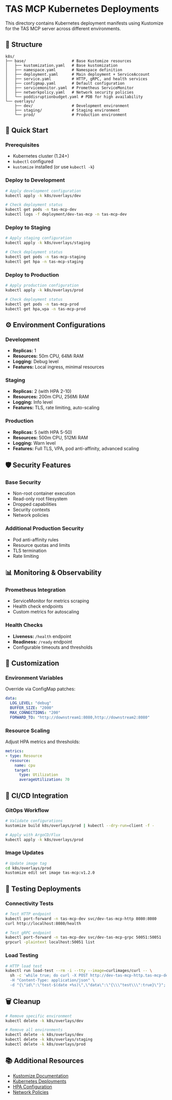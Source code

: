 # TAS MCP Kubernetes Deployments

This directory contains Kubernetes deployment manifests using Kustomize for the TAS MCP server across different environments.

## 📁 Structure

```
k8s/
├── base/                    # Base Kustomize resources
│   ├── kustomization.yaml   # Base kustomization
│   ├── namespace.yaml       # Namespace definition
│   ├── deployment.yaml      # Main deployment + ServiceAccount
│   ├── service.yaml         # HTTP, gRPC, and health services
│   ├── configmap.yaml       # Default configuration
│   ├── servicemonitor.yaml  # Prometheus ServiceMonitor
│   ├── networkpolicy.yaml   # Network security policies
│   └── poddisruptionbudget.yaml # PDB for high availability
└── overlays/
    ├── dev/                 # Development environment
    ├── staging/             # Staging environment
    └── prod/                # Production environment
```

## 🚀 Quick Start

### Prerequisites

- Kubernetes cluster (1.24+)
- `kubectl` configured
- `kustomize` installed (or use `kubectl -k`)

### Deploy to Development

```bash
# Apply development configuration
kubectl apply -k k8s/overlays/dev

# Check deployment status
kubectl get pods -n tas-mcp-dev
kubectl logs -f deployment/dev-tas-mcp -n tas-mcp-dev
```

### Deploy to Staging

```bash
# Apply staging configuration
kubectl apply -k k8s/overlays/staging

# Check deployment status
kubectl get pods -n tas-mcp-staging
kubectl get hpa -n tas-mcp-staging
```

### Deploy to Production

```bash
# Apply production configuration
kubectl apply -k k8s/overlays/prod

# Check deployment status
kubectl get pods -n tas-mcp-prod
kubectl get hpa,vpa -n tas-mcp-prod
```

## ⚙️ Environment Configurations

### Development
- **Replicas:** 1
- **Resources:** 50m CPU, 64Mi RAM
- **Logging:** Debug level
- **Features:** Local ingress, minimal resources

### Staging
- **Replicas:** 2 (with HPA 2-10)
- **Resources:** 200m CPU, 256Mi RAM
- **Logging:** Info level
- **Features:** TLS, rate limiting, auto-scaling

### Production
- **Replicas:** 5 (with HPA 5-50)
- **Resources:** 500m CPU, 512Mi RAM
- **Logging:** Warn level
- **Features:** Full TLS, VPA, pod anti-affinity, advanced scaling

## 🛡️ Security Features

### Base Security
- Non-root container execution
- Read-only root filesystem
- Dropped capabilities
- Security contexts
- Network policies

### Additional Production Security
- Pod anti-affinity rules
- Resource quotas and limits
- TLS termination
- Rate limiting

## 📊 Monitoring & Observability

### Prometheus Integration
- ServiceMonitor for metrics scraping
- Health check endpoints
- Custom metrics for autoscaling

### Health Checks
- **Liveness:** `/health` endpoint
- **Readiness:** `/ready` endpoint
- Configurable timeouts and thresholds

## 🔧 Customization

### Environment Variables
Override via ConfigMap patches:
```yaml
data:
  LOG_LEVEL: "debug"
  BUFFER_SIZE: "2000"
  MAX_CONNECTIONS: "200"
  FORWARD_TO: "http://downstream1:8080,http://downstream2:8080"
```

### Resource Scaling
Adjust HPA metrics and thresholds:
```yaml
metrics:
- type: Resource
  resource:
    name: cpu
    target:
      type: Utilization
      averageUtilization: 70
```

## 🔄 CI/CD Integration

### GitOps Workflow
```bash
# Validate configurations
kustomize build k8s/overlays/prod | kubectl --dry-run=client -f -

# Apply with ArgoCD/Flux
kubectl apply -k k8s/overlays/prod
```

### Image Updates
```bash
# Update image tag
cd k8s/overlays/prod
kustomize edit set image tas-mcp:v1.2.0
```

## 🧪 Testing Deployments

### Connectivity Tests
```bash
# Test HTTP endpoint
kubectl port-forward -n tas-mcp-dev svc/dev-tas-mcp-http 8080:8080
curl http://localhost:8080/health

# Test gRPC endpoint  
kubectl port-forward -n tas-mcp-dev svc/dev-tas-mcp-grpc 50051:50051
grpcurl -plaintext localhost:50051 list
```

### Load Testing
```bash
# HTTP load test
kubectl run load-test --rm -i --tty --image=curlimages/curl -- \
  sh -c 'while true; do curl -X POST http://dev-tas-mcp-http.tas-mcp-dev:8080/mcp \
  -H "Content-Type: application/json" \
  -d "{\"id\":\"test-$(date +%s)\",\"data\":\"{\\\"test\\\":true}\"}"; sleep 0.1; done'
```

## 🗑️ Cleanup

```bash
# Remove specific environment
kubectl delete -k k8s/overlays/dev

# Remove all environments
kubectl delete -k k8s/overlays/dev
kubectl delete -k k8s/overlays/staging  
kubectl delete -k k8s/overlays/prod
```

## 📚 Additional Resources

- [Kustomize Documentation](https://kustomize.io/)
- [Kubernetes Deployments](https://kubernetes.io/docs/concepts/workloads/controllers/deployment/)
- [HPA Configuration](https://kubernetes.io/docs/tasks/run-application/horizontal-pod-autoscale/)
- [Network Policies](https://kubernetes.io/docs/concepts/services-networking/network-policies/)